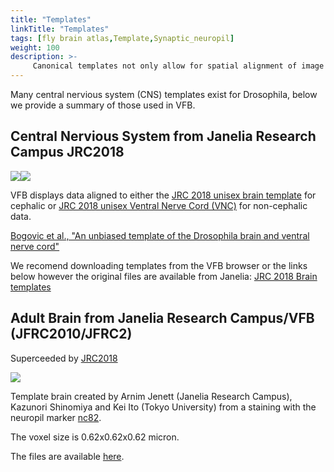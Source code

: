 ```yaml
---
title: "Templates"
linkTitle: "Templates"
tags: [fly brain atlas,Template,Synaptic_neuropil]
weight: 100
description: >-
     Canonical templates not only allow for spatial alignment of image data but also are often painted to make a reference atlas of anatomical regions. 
---
```


Many central nervious system (CNS) templates exist for Drosophila, below we provide a summary of those used in VFB.

## Central Nervious System from Janelia Research Campus JRC2018

<img src="https://virtualflybrain.org/data/VFB/i/0010/1567/VFB_00101567/thumbnail.png" style="max-width:40%" ><img src="https://virtualflybrain.org/data/VFB/i/0020/0000/VFB_00200000/thumbnail.png" style="max-width:40%" >  

VFB displays data aligned to either the [JRC 2018 unisex brain template](https://v2.virtualflybrain.org/org.geppetto.frontend/geppetto?id=VFB_00101567&i=VFB_00101567) for cephalic or [JRC 2018 unisex Ventral Nerve Cord (VNC)](https://v2.virtualflybrain.org/org.geppetto.frontend/geppetto?i=VFB_00200000,VFB_00200000) for non-cephalic data.

[Bogovic et al., "An unbiased template of the Drosophila brain and ventral nerve cord"](https://doi.org/10.1371/journal.pone.0236495)

We recomend downloading templates from the VFB browser or the links below however the original files are available from Janelia: [JRC 2018 Brain templates](https://www.janelia.org/open-science/jrc-2018-brain-templates)

## Adult Brain from Janelia Research Campus/VFB (JFRC2010/JFRC2)

Superceeded by [JRC2018](https://www.virtualflybrain.org/docs/concepts/templates/#central-nervious-system-from-janelia-research-campus-jrc2018)

<img src="https://virtualflybrain.org/data/VFB/i/0001/7894/VFB_00017894/thumbnail.png" style="max-width:40%" >

Template brain created by Arnim Jenett (Janelia Research Campus), Kazunori Shinomiya and Kei Ito (Tokyo University) from a staining with the neuropil marker [nc82](http://www.flybase.org/reports/FBgn0259246.html). 

The voxel size is 0.62x0.62x0.62 micron.

The files are available [here](https://github.com/VirtualFlyBrain/DrosAdultBRAINdomains).





